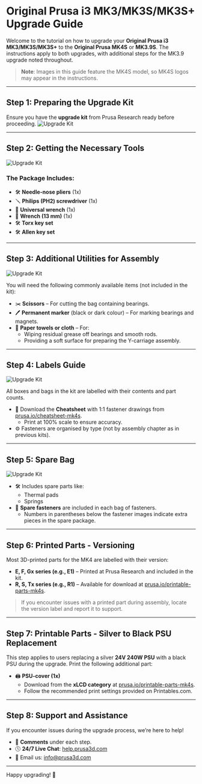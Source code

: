 # Original Prusa i3 MK3/MK3S/MK3S+ Upgrade Guide

Welcome to the tutorial on how to upgrade your **Original Prusa i3 MK3/MK3S/MK3S+** to the **Original Prusa MK4S** or **MK3.9S**. The instructions apply to both upgrades, with additional steps for the MK3.9 upgrade noted throughout.

> **Note**: Images in this guide feature the MK4S model, so MK4S logos may appear in the instructions.

---

## **Step 1: Preparing the Upgrade Kit**
Ensure you have the **upgrade kit** from Prusa Research ready before proceeding.
![Upgrade Kit]([https://example.com/upgrade-kit.jpg](https://cdn.help.prusa3d.com/wp-content/uploads/2024/08/488b1fe323da5f6c4276db8f95c7fe6e.jpg))

---

## **Step 2: Getting the Necessary Tools**
![Upgrade Kit]([https://example.com/upgrade-kit.jpg](https://cdn.help.prusa3d.com/wp-content/uploads/2024/08/488b1fe323da5f6c4276db8f95c7fe6e.jpg))

### The Package Includes:
- 🛠 **Needle-nose pliers** (1x)
- 🪛 **Philips (PH2) screwdriver** (1x)
- 🔧 **Universal wrench** (1x)
- 🔧 **Wrench (13 mm)** (1x)
- 🛠 **Torx key set**
- 🛠 **Allen key set**

---

## **Step 3: Additional Utilities for Assembly**
![Upgrade Kit]([https://example.com/upgrade-kit.jpg](https://cdn.help.prusa3d.com/wp-content/uploads/2024/08/488b1fe323da5f6c4276db8f95c7fe6e.jpg))

You will need the following commonly available items (not included in the kit):
- ✂️ **Scissors** – For cutting the bag containing bearings.
- 🖊 **Permanent marker** (black or dark colour) – For marking bearings and magnets.
- 🧻 **Paper towels or cloth** – For:
  - Wiping residual grease off bearings and smooth rods.
  - Providing a soft surface for preparing the Y-carriage assembly.

---

## **Step 4: Labels Guide**
![Upgrade Kit]([https://example.com/upgrade-kit.jpg](https://cdn.help.prusa3d.com/wp-content/uploads/2024/08/488b1fe323da5f6c4276db8f95c7fe6e.jpg))

All boxes and bags in the kit are labelled with their contents and part counts.

- 📄 Download the **Cheatsheet** with 1:1 fastener drawings from [prusa.io/cheatsheet-mk4s](https://prusa.io/cheatsheet-mk4s). 
  - Print at 100% scale to ensure accuracy.
- ⚙️ Fasteners are organised by type (not by assembly chapter as in previous kits).

---

## **Step 5: Spare Bag**
![Upgrade Kit]([https://example.com/upgrade-kit.jpg](https://cdn.help.prusa3d.com/wp-content/uploads/2024/08/488b1fe323da5f6c4276db8f95c7fe6e.jpg))
- 🛠 Includes spare parts like:
  - Thermal pads
  - Springs
- 🔩 **Spare fasteners** are included in each bag of fasteners.
  - Numbers in parentheses below the fastener images indicate extra pieces in the spare package.

---

## **Step 6: Printed Parts - Versioning**
Most 3D-printed parts for the MK4 are labelled with their version:

- **E, F, Gx series (e.g., E1)** – Printed at Prusa Research and included in the kit.
- **R, S, Tx series (e.g., R1)** – Available for download at [prusa.io/printable-parts-mk4s](https://prusa.io/printable-parts-mk4s).

> If you encounter issues with a printed part during assembly, locate the version label and report it to support.

---

## **Step 7: Printable Parts - Silver to Black PSU Replacement**
This step applies to users replacing a silver **24V 240W PSU** with a black PSU during the upgrade. Print the following additional part:

- 🖨 **PSU-cover (1x)**
  - Download from the **xLCD category** at [prusa.io/printable-parts-mk4s](https://prusa.io/printable-parts-mk4s).
  - Follow the recommended print settings provided on Printables.com.

---

## **Step 8: Support and Assistance**
If you encounter issues during the upgrade process, we’re here to help!

- 💬 **Comments** under each step.
- 🕔 **24/7 Live Chat**: [help.prusa3d.com](https://help.prusa3d.com)
- 📧 Email us: [info@prusa3d.com](mailto:info@prusa3d.com)

---

Happy upgrading! 🚀

